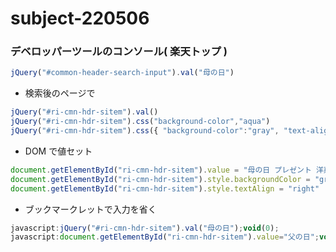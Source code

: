 # subject-220506

### デベロッパーツールのコンソール( 楽天トップ )
```js
jQuery("#common-header-search-input").val("母の日")
```
- 検索後のページで
```js
jQuery("#ri-cmn-hdr-sitem").val()
jQuery("#ri-cmn-hdr-sitem").css("background-color","aqua")
jQuery("#ri-cmn-hdr-sitem").css({ "background-color":"gray", "text-align":"right" })

```
- DOM で値セット
```js
document.getElementById("ri-cmn-hdr-sitem").value = "母の日 プレゼント 洋菓子"
document.getElementById("ri-cmn-hdr-sitem").style.backgroundColor = "gray"
document.getElementById("ri-cmn-hdr-sitem").style.textAlign = "right"
```

- ブックマークレットで入力を省く
```js
javascript:jQuery("#ri-cmn-hdr-sitem").val("母の日");void(0);
javascript:document.getElementById("ri-cmn-hdr-sitem").value="父の日";void(0);
```
